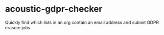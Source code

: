 # acoustic-gdpr-checker
Quickly find which lists in an org contain an email address and submit GDPR erasure jobs
